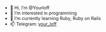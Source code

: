 - 👋 Hi, I’m @Yourloff
- 👀  I’m interested in programming
- 🌱 I’m currently learning Ruby, Ruby on Rails
- 📫 Telegram: [your_loff](https://t.me/your_loff)
